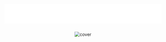 
<h1 align="center">
  <img src="profil.svg" alt="abdukulov"/>
</h1>


  <body style="text-align:center; width: 70%; margin: 0 auto;">
    <tr>
      <td>
        <img width="70%" src="https://raw.githubusercontent.com/oussamabouchikhi/oussamabouchikhi/master/assets/skills.png" alt="cover" />
      </td>
    </tr>
  </body>

